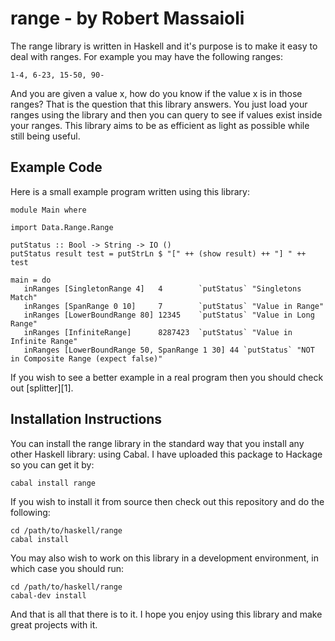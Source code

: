 # range - by Robert Massaioli

The range library is written in Haskell and it's purpose is to make it easy to deal with
ranges. For example you may have the following ranges:

    1-4, 6-23, 15-50, 90-

And you are given a value x, how do you know if the value x is in those ranges? That is
the question that this library answers. You just load your ranges using the library and then
you can query to see if values exist inside your ranges. This library aims to be as
efficient as light as possible while still being useful.

## Example Code

Here is a small example program written using this library:

    module Main where
    
    import Data.Range.Range
    
    putStatus :: Bool -> String -> IO ()
    putStatus result test = putStrLn $ "[" ++ (show result) ++ "] " ++ test
    
    main = do
       inRanges [SingletonRange 4]   4        `putStatus` "Singletons Match"
       inRanges [SpanRange 0 10]     7        `putStatus` "Value in Range"
       inRanges [LowerBoundRange 80] 12345    `putStatus` "Value in Long Range"
       inRanges [InfiniteRange]      8287423  `putStatus` "Value in Infinite Range"
       inRanges [LowerBoundRange 50, SpanRange 1 30] 44 `putStatus` "NOT in Composite Range (expect false)"

If you wish to see a better example in a real program then you should check out [splitter][1].

## Installation Instructions

You can install the range library in the standard way that you install any other Haskell
library: using Cabal. I have uploaded this package to Hackage so you can get it by:

    cabal install range

If you wish to install it from source then check out this repository and do the following:

    cd /path/to/haskell/range
    cabal install

You may also wish to work on this library in a development environment, in which case you
should  run:

    cd /path/to/haskell/range
    cabal-dev install

And that is all that there is to it. I hope you enjoy using this library and make great
projects with it.
